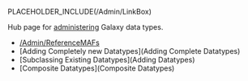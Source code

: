 PLACEHOLDER_INCLUDE(/Admin/LinkBox)

Hub page for [administering](/Admin) Galaxy data types.

* [/Admin/ReferenceMAFs](/Admin/ReferenceMAFs)
* [Adding Completely new Datatypes](Adding Complete Datatypes)
* [Subclassing Existing Datatypes](Adding Datatypes)
* [Composite Datatypes](Composite Datatypes)
